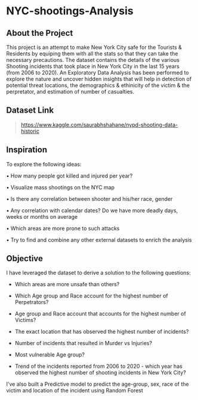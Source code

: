 # NYC-shootings-Analysis

## About the Project

This project is an attempt to make New York City safe for the Tourists & Residents by equiping them with all the stats so that they can take the necessary precautions. The dataset contains the details of the various Shooting incidents that took place in New York City in the last 15 years (from 2006 to 2020). An Exploratory Data Analysis has been performed to explore the nature and uncover hidden insights that will help in detection of potential threat locations, the demographics & ethinicity of the victim & the perpretator, and estimation of number of casualties.

## Dataset Link

>https://www.kaggle.com/saurabhshahane/nypd-shooting-data-historic

## Inspiration 

To explore the following ideas:

• How many people got killed and injured per year?

• Visualize mass shootings on the NYC map

• Is there any correlation between shooter and his/her race, gender

• Any correlation with calendar dates? Do we have more deadly days, weeks or months on average

• Which areas are more prone to such attacks

• Try to find and combine any other external datasets to enrich the analysis

## Objective

I have leveraged the dataset to derive a solution to the following questions:

- Which areas are more unsafe than others?

* Which Age group and Race account for the highest number of Perpetrators?

* Age group and Race account that accounts for the highest number of Victims?

* The exact location that has observed the highest number of incidents?

* Number of incidents that resulted in Murder vs Injuries?

* Most vulnerable Age group?

* Trend of the incidents reported from 2006 to 2020 - which year has observed the highest number of shooting incidents in New York City?

 I've also built a Predictive model to predict the age-group, sex, race of the victim and location of the incident using Random Forest

